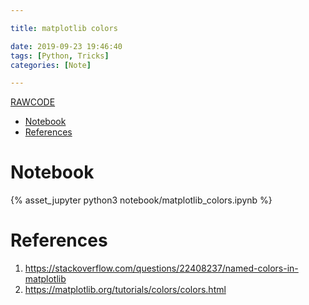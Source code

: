 ```yaml
---

title: matplotlib colors

date: 2019-09-23 19:46:40
tags: [Python, Tricks]
categories: [Note]

---
```


[RAWCODE](https://raw.githubusercontent.com/qrsforever/code_blog_post/master/Note/Python/matplotlib_colors.md)

<!-- vim-markdown-toc GFM -->

* [Notebook](#notebook)
* [References](#references)

<!-- vim-markdown-toc -->

<!-- more -->

# Notebook

{% asset_jupyter python3 notebook/matplotlib_colors.ipynb %}

# References

1. <https://stackoverflow.com/questions/22408237/named-colors-in-matplotlib>
2. <https://matplotlib.org/tutorials/colors/colors.html>
